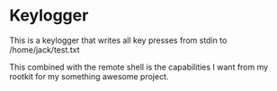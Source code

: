 # Keylogger

This is a keylogger that writes all key presses from stdin to 
/home/jack/test.txt

This combined with the remote shell is the capabilities I want
from my rootkit for my something awesome project.


